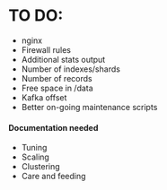 # TO DO:

*  nginx
*  Firewall rules
*  Additional stats output
  *  Number of indexes/shards
  *  Number of records
  *  Free space in /data
  *  Kafka offset
*  Better on-going maintenance scripts

#### Documentation needed

*  Tuning
*  Scaling
*  Clustering
*  Care and feeding